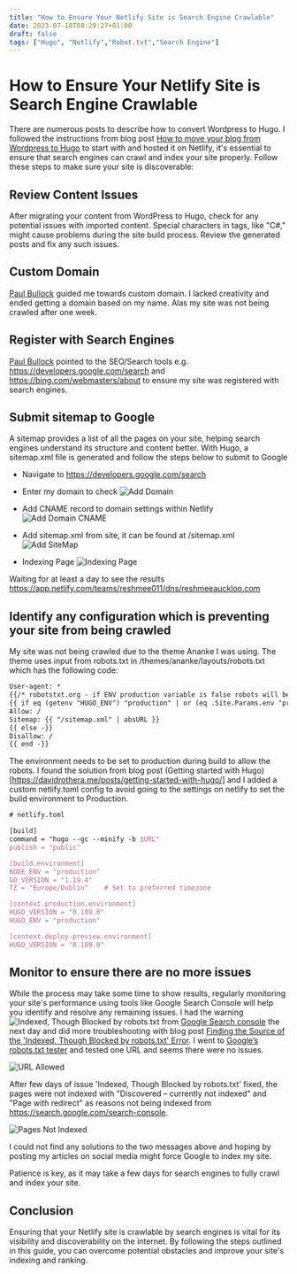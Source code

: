 ```yaml
---
title: "How to Ensure Your Netlify Site is Search Engine Crawlable"
date: 2023-07-18T08:29:27+01:00
draft: false
tags: ["Hugo", "Netlify","Robot.txt","Search Engine"]
---
```


# How to Ensure Your Netlify Site is Search Engine Crawlable

There are numerous posts to describe how to convert Wordpress to Hugo. I followed the instructions from blog post [How to move your blog from Wordpress to Hugo](https://www.m365princess.com/blogs/move-blog-wordpress-hugo/) to start with and hosted it on Netlify, it's essential to ensure that search engines can crawl and index your site properly. Follow these steps to make sure your site is discoverable:

## Review Content Issues

After migrating your content from WordPress to Hugo, check for any potential issues with imported content. Special characters in tags, like "C#," might cause problems during the site build process. Review the generated posts and fix any such issues.

## Custom Domain 

[Paul Bullock](https://twitter.com/pkbullock) guided me towards custom domain. I lacked creativity and ended getting a domain based on my name. Alas my site was not being crawled after one week. 

## Register with Search Engines

 [Paul Bullock](https://twitter.com/pkbullock) pointed to the SEO/Search tools e.g. https://developers.google.com/search and https://bing.com/webmasters/about to ensure my site was registered with search engines.

## Submit sitemap to Google

A sitemap provides a list of all the pages on your site, helping search engines understand its structure and content better. With Hugo, a sitemap.xml file is generated and follow the steps below to submit to Google

- Navigate to https://developers.google.com/search

- Enter my domain to check
![Add Domain](../images/netlifySiteCrawable/AddDomain.png)

- Add CNAME record to domain settings within Netlify 
![Add Domain CNAME](../images/netlifySiteCrawable/DomainCName.png)

- Add sitemap.xml from site,  it can be found at /sitemap.xml
![Add SiteMap](../images/netlifySiteCrawable/AddSiteMap.png)

- Indexing Page
![Indexing Page](../images/netlifySiteCrawable/IndexingPage.png)

Waiting for at least a day to see the results
https://app.netlify.com/teams/reshmee011/dns/reshmeeauckloo.com

## Identify any configuration which is preventing your site from being crawled 

My site was not being crawled due to the theme Ananke I was using. The theme uses input from robots.txt  in /themes/ananke/layouts/robots.txt which has the following code:

```tex
User-agent: *
{{/* robotstxt.org - if ENV production variable is false robots will be disallowed. */ -}}
{{ if eq (getenv "HUGO_ENV") "production" | or (eq .Site.Params.env "production")  -}}
Allow: /
Sitemap: {{ "/sitemap.xml" | absURL }}
{{ else -}}
Disallow: /
{{ end -}}
```

The environment needs to be set to production during build to allow the robots.  I found the solution from blog post (Getting started with Hugo)[https://davidrothera.me/posts/getting-started-with-hugo/] and I added a custom netlify.toml config to avoid going to the settings on netlify to set the build environment to Production.

```tex
# netlify.toml

[build]
command = "hugo --gc --minify -b $URL"
publish = "public"

[build.environment]
NODE_ENV = "production"
GO_VERSION = "1.19.4"
TZ = "Europe/Dublin"    # Set to preferred timezone

[context.production.environment]
HUGO_VERSION = "0.109.0"
HUGO_ENV = "production"

[context.deploy-preview.environment]
HUGO_VERSION = "0.109.0"
```

## Monitor to ensure there are no more issues
 
While the process may take some time to show results, regularly monitoring your site's performance using tools like Google Search Console will help you identify and resolve any remaining issues.  I had the warning ![Indexed, Though Blocked by robots.txt](../images/netlifySiteCrawable/IndexedThoughBlockedByRobotstxt.png) from [Google Search console](https://search.google.com/search-console) the next day and did more troubleshooting with blog post [Finding the Source of the 'Indexed, Though Blocked by robots.txt' Error](https://kinsta.com/knowledgebase/indexed-though-blocked-by-robots-txt/). I went to [Google’s robots.txt tester](https://www.google.com/webmasters/tools/robots-testing-tool) and tested one URL and seems there were no issues.  

![URL Allowed](../images/netlifySiteCrawable/URLAllowed.png)

After few days of issue 'Indexed, Though Blocked by robots.txt' fixed, the pages were not indexed with "Discovered – currently not indexed" and "Page with redirect" as reasons not being indexed from https://search.google.com/search-console. 

![Pages Not Indexed](../images/netlifySiteCrawable/PageRedirectNoIndexedIssues.png)

I could not find any solutions to the two messages above and hoping by posting my articles on social media might force Google to index my site.

Patience is key, as it may take a few days for search engines to fully crawl and index your site.
## Conclusion

Ensuring that your Netlify site is crawlable by search engines is vital for its visibility and discoverability on the internet. By following the steps outlined in this guide, you can overcome potential obstacles and improve your site's indexing and ranking. 